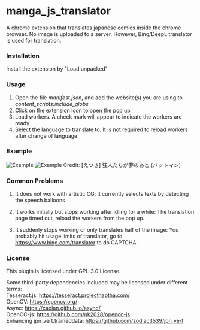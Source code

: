 # manga_js_translator
A chrome extension that translates japanese comics inside the chrome browser. No image is uploaded to a server.
However, Bing/DeepL translator is used for translation.

### Installation
Install the extension by "Load unpacked"

### Usage
1. Open the file *manifest.json*, and add the website(s) you are using to *content_scripts:include_globs* 
2. Click on the extension icon to open the pop up
3. Load workers. A check mark will appear to indicate the workers are ready
4. Select the language to translate to. It is not required to reload workers after change of language.

### Example
![Example](/../gh-pages/doc/example.gif)
![Example](/../gh-pages/doc/example.jpg)
Credit: [えつき] 狂人たちが夢のあと (バットマン)

### Common Problems
1. It does not work with artistic CG: 
it currently selects texts by detecting the speech balloons

2. It works initially but stops working after idling for a while: 
The translation page timed out, reload the workers from the pop up.

3. It suddenly stops working or only translates half of the image:
You probably hit usage limits of translator, go to https://www.bing.com/translator to do CAPTCHA 

### License
This plugin is licensed under GPL-3.0 License.

Some third-party dependencies included may be licensed under different terms:\
Tesseract.js: https://tesseract.projectnaptha.com/ \
OpenCV: https://opencv.org/ \
Async: https://caolan.github.io/async/ \
OpenCC-js: https://github.com/nk2028/opencc-js \
Enhancing jpn_vert.traineddata: https://github.com/zodiac3539/jpn_vert 
